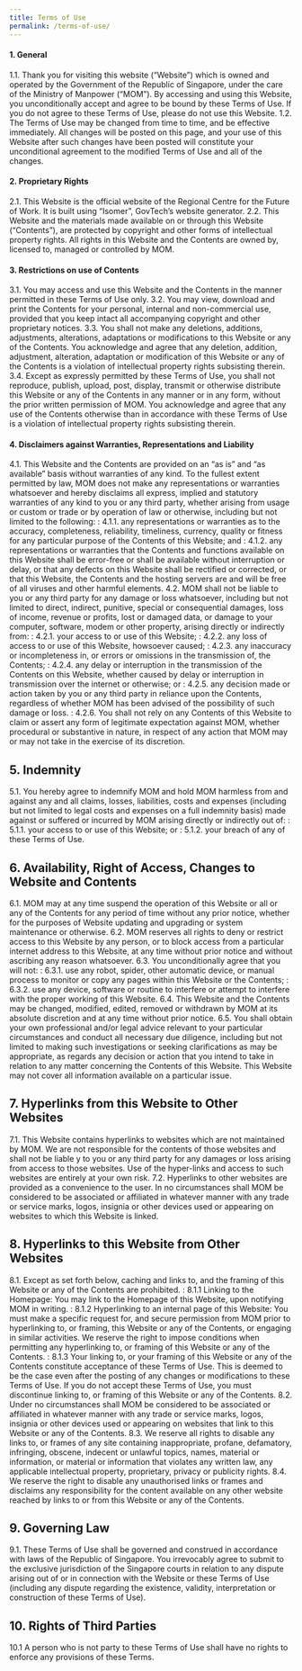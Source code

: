 ```yaml
---
title: Terms of Use
permalink: /terms-of-use/
---
```


#### 1. General

1.1.	Thank you for visiting this website (“Website”) which is owned and operated by the Government of the Republic of Singapore, under the care of the Ministry of Manpower (“MOM”). By accessing and using this Website, you unconditionally accept and agree to be bound by these Terms of Use. If you do not agree to these Terms of Use, please do not use this Website.
1.2.	The Terms of Use may be changed from time to time, and be effective immediately. All changes will be posted on this page, and your use of this Website after such changes have been posted will constitute your unconditional agreement to the modified Terms of Use and all of the changes.

#### 2. Proprietary Rights

2.1.	This Website is the official website of the Regional Centre for the Future of Work. It is built using “Isomer”, GovTech’s website generator. 
2.2.	This Website and the materials made available on or through this Website (“Contents”), are protected by copyright and other forms of intellectual property rights. All rights in this Website and the Contents are owned by, licensed to, managed or controlled by MOM.

#### 3.	Restrictions on use of Contents

3.1.	You may access and use this Website and the Contents in the manner permitted in these Terms of Use only.
3.2.	You may view, download and print the Contents for your personal, internal and non-commercial use, provided that you keep intact all accompanying copyright and other proprietary notices.
3.3.	You shall not make any deletions, additions, adjustments, alterations, adaptations or modifications to this Website or any of the Contents. You acknowledge and agree that any deletion, addition, adjustment, alteration, adaptation or modification of this Website or any of the Contents is a violation of intellectual property rights subsisting therein.
3.4.	Except as expressly permitted by these Terms of Use, you shall not reproduce, publish, upload, post, display, transmit or otherwise distribute this Website or any of the Contents in any manner or in any form, without the prior written permission of MOM. You acknowledge and agree that any use of the Contents otherwise than in accordance with these Terms of Use is a violation of intellectual property rights subsisting therein.

#### 4. Disclaimers against Warranties, Representations and Liability

4.1.	This Website and the Contents are provided on an “as is” and “as available” basis without warranties of any kind. To the fullest extent permitted by law, MOM does not make any representations or warranties whatsoever and hereby disclaims all express, implied and statutory warranties of any kind to you or any third party, whether arising from usage or custom or trade or by operation of law or otherwise, including but not limited to the following:
: 4.1.1.	any representations or warranties as to the accuracy, completeness, reliability, timeliness, currency, quality or fitness for any particular purpose of the Contents of this Website; and
: 4.1.2.	any representations or warranties that the Contents and functions available on this Website shall be error-free or shall be available without interruption or delay, or that any defects on this Website shall be rectified or corrected, or that this Website, the Contents and the hosting servers are and will be free of all viruses and other harmful elements.
4.2.	MOM shall not be liable to you or any third party for any damage or loss whatsoever, including but not limited to direct, indirect, punitive, special or consequential damages, loss of income, revenue or profits, lost or damaged data, or damage to your computer, software, modem or other property, arising directly or indirectly from:
: 4.2.1.	your access to or use of this Website;
: 4.2.2.	any loss of access to or use of this Website, howsoever caused;
: 4.2.3.	any inaccuracy or incompleteness in, or errors or omissions in the transmission of, the Contents;
: 4.2.4.	any delay or interruption in the transmission of the Contents on this Website, whether caused by delay or interruption in transmission over the internet or otherwise; or
: 4.2.5.	any decision made or action taken by you or any third party in reliance upon the Contents, regardless of whether MOM has been advised of the possibility of such damage or loss.
: 4.2.6.	You shall not rely on any Contents of this Website to claim or assert any form of legitimate expectation against MOM, whether procedural or substantive in nature, in respect of any action that MOM may or may not take in the exercise of its discretion. 

## 5. Indemnity

5.1.	You hereby agree to indemnify MOM and hold MOM harmless from and against any and all claims, losses, liabilities, costs and expenses (including but not limited to legal costs and expenses on a full indemnity basis) made against or suffered or incurred by MOM arising directly or indirectly out of:
: 5.1.1.	your access to or use of this Website; or
: 5.1.2.	your breach of any of these Terms of Use.

## 6.	Availability, Right of Access, Changes to Website and Contents

6.1.	MOM may at any time suspend the operation of this Website or all or any of the Contents for any period of time without any prior notice, whether for the purposes of Website updating and upgrading or system maintenance or otherwise.
6.2.	MOM reserves all rights to deny or restrict access to this Website by any person, or to block access from a particular internet address to this Website, at any time without prior notice and without ascribing any reason whatsoever.
6.3.	You unconditionally agree that you will not:
: 6.3.1.	use any robot, spider, other automatic device, or manual process to monitor or copy any pages within this Website or the Contents; 
: 6.3.2.	use any device, software or routine to interfere or attempt to interfere with the proper working of this Website. 
6.4.	This Website and the Contents may be changed, modified, edited, removed or withdrawn by MOM at its absolute discretion and at any time without prior notice.
6.5.	You shall obtain your own professional and/or legal advice relevant to your particular circumstances and conduct all necessary due diligence, including but not limited to making such investigations or seeking clarifications as may be appropriate, as regards any decision or action that you intend to take in relation to any matter concerning the Contents of this Website. This Website may not cover all information available on a particular issue.

## 7.	Hyperlinks from this Website to Other Websites

7.1.	This Website contains hyperlinks to websites which are not maintained by MOM. We are not responsible for the contents of those websites and shall not be liable y to you or any third party for any damages or loss arising from access to those websites. Use of the hyper-links and access to such websites are entirely at your own risk.
7.2.	Hyperlinks to other websites are provided as a convenience to the user. In no circumstances shall MOM be considered to be associated or affiliated in whatever manner with any trade or service marks, logos, insignia or other devices used or appearing on websites to which this Website is linked.

## 8.	Hyperlinks to this Website from Other Websites

8.1.	Except as set forth below, caching and links to, and the framing of this Website or any of the Contents are prohibited.
: 8.1.1	Linking to the Homepage: You may link to the Homepage of this Website, upon notifying MOM in writing.
: 8.1.2	Hyperlinking to an internal page of this Website: You must make a specific request for, and secure permission from MOM prior to hyperlinking to, or framing, this Website or any of the Contents, or engaging in similar activities. We reserve the right to impose conditions when permitting any hyperlinking to, or framing of this Website or any of the Contents.
: 8.1.3	Your linking to, or your framing of this Website or any of the Contents constitute acceptance of these Terms of Use. This is deemed to be the case even after the posting of any changes or modifications to these Terms of Use. If you do not accept these Terms of Use, you must discontinue linking to, or framing of this Website or any of the Contents.
8.2.	Under no circumstances shall MOM be considered to be associated or affiliated in whatever manner with any trade or service marks, logos, insignia or other devices used or appearing on websites that link to this Website or any of the Contents.
8.3.	We reserve all rights to disable any links to, or frames of any site containing inappropriate, profane, defamatory, infringing, obscene, indecent or unlawful topics, names, material or information, or material or information that violates any written law, any applicable intellectual property, proprietary, privacy or publicity rights.
8.4.	We reserve the right to disable any unauthorised links or frames and disclaims any responsibility for the content available on any other website reached by links to or from this Website or any of the Contents.

## 9.	Governing Law

9.1.	These Terms of Use shall be governed and construed in accordance with laws of the Republic of Singapore. You irrevocably agree to submit to the exclusive jurisdiction of the Singapore courts in relation to any dispute arising out of or in connection with the Website or these Terms of Use (including any dispute regarding the existence, validity, interpretation or construction of these Terms of Use).   

## 10.	Rights of Third Parties 
10.1 A person who is not party to these Terms of Use shall have no rights to enforce any provisions of these Terms. 
